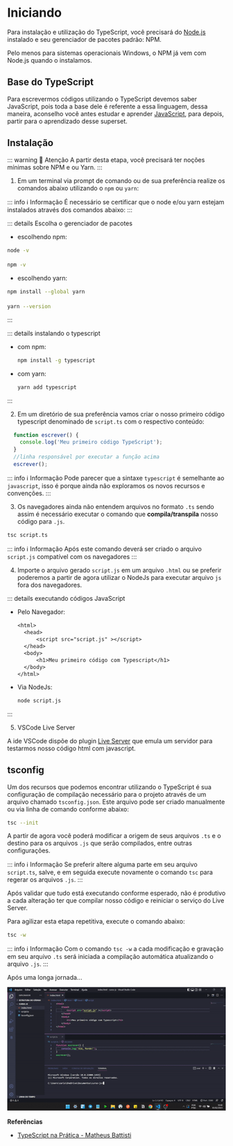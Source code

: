 # Iniciando 
Para instalação e utilização do TypeScript, você precisará do [Node.js](https://nodejs.org/en/download/) instalado e seu gerenciador de pacotes padrão: NPM.

Pelo menos para sistemas operacionais Windows, o NPM já vem com Node.js quando o instalamos.

## Base do TypeScript
Para escrevermos códigos utilizando o TypeScript devemos saber JavaScript, pois toda a base dele é referente a essa linguagem, dessa maneira, aconselho você antes estudar e aprender [JavaScript](/topicos/linguagens/javascript/sobre.html), para depois, partir para o aprendizado desse superset.

## Instalação

::: warning :bell: Atenção
A partir desta etapa, você precisará ter noções mínimas sobre NPM e ou Yarn.
:::

1. Em um terminal via prompt de comando ou de sua preferência realize os comandos abaixo utilizando o `npm` ou `yarn`:

::: info :information_source: Informação
É necessário se certificar que o node e/ou yarn estejam instalados através dos comandos abaixo:
:::

::: details Escolha o gerenciador de pacotes
- escolhendo npm:
```sh
node -v

npm -v
```
- escolhendo yarn:
```sh
npm install --global yarn

yarn --version
```
::: 


::: details instalando o typescript

- com npm:

  ```sh
  npm install -g typescript
  ```
- com yarn:
  ```sh
  yarn add typescript 
  ```
:::

2. Em um diretório de sua preferência vamos criar o nosso primeiro código typescript denominado de `script.ts` com o respectivo conteúdo:
```js
  function escrever() {
    console.log('Meu primeiro código TypeScript');
  }
  //linha responsável por executar a função acima
  escrever();
```

::: info :information_source: Informação
Pode parecer que a sintaxe `typescript` é semelhante ao `javascript`, isso é porque ainda não exploramos os novos recursos e convenções.
:::

3. Os navegadores ainda não entendem arquivos no formato `.ts` sendo assim é necessário executar o comando que **compila/transpila** nosso código para `.js`.
  ```sh
  tsc script.ts
  ```

::: info :information_source: Informação
 Após este comando deverá ser criado o arquivo `script.js` compatível com os navegadores
:::

4. Importe o arquivo gerado `script.js` em um arquivo `.html` ou se preferir poderemos a partir de agora utilizar o NodeJs para executar arquivo `js` fora dos navegadores.

::: details executando códigos JavaScript

- Pelo Navegador:

  ```html{3}
  <html> 
    <head>
        <script src="script.js" ></script>
    </head> 
    <body>
        <h1>Meu primeiro código com Typescript</h1>
    </body> 
  </html>
  ```
- Via NodeJs:
  ```sh
  node script.js 
  ```
:::

5. VSCode Live Server

A ide VSCode dispõe do plugin [Live Server](/topicos/linguagens/javascript/setup.html#aumente-sua-produtividade) que emula um servidor para testarmos nosso código html com javascript.

## tsconfig

Um dos recursos que podemos encontrar utilizando o TypeScript é sua configuração de compilação necessário para o projeto através de um arquivo chamado `tsconfig.json`.
Este arquivo pode ser criado manualmente ou via linha de comando conforme abaixo:

```sh
tsc --init
```

A partir de agora você poderá modificar a origem de seus arquivos `.ts` e o destino para os arquivos `.js` que serão compilados, entre outras configurações.

::: info :information_source: Informação
Se preferir altere alguma parte em seu arquivo `script.ts`, salve, e em seguida execute novamente o comando `tsc` para regerar os arquivos `.js`.
:::

Após validar que tudo está executando conforme esperado, não é produtivo a cada alteração ter que compilar nosso código e reiniciar o serviço do Live Server.

Para agilizar esta etapa repetitiva, execute o comando abaixo:

```sh
tsc -w
```
::: info :information_source: Informação
Com o comando `tsc -w` a cada modificação e gravação em seu arquivo `.ts` será iniciada a compilação automática atualizando o arquivo `.js`.
:::

Após uma longa jornada...

![](../../../assets/img/linguagens/typescript/setup/setup-3.gif)

**Referências**

* [TypeScript na Prática - Matheus Battisti](https://www.youtube.com/watch?v=lCemyQeSCV8)
